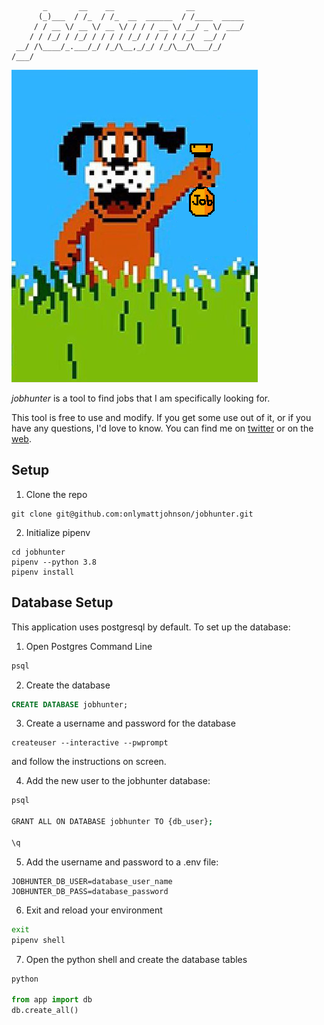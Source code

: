 ```
       _       __    __                __           
      (_)___  / /_  / /_  __  ______  / /____  _____
     / / __ \/ __ \/ __ \/ / / / __ \/ __/ _ \/ ___/
    / / /_/ / /_/ / / / / /_/ / / / / /_/  __/ /    
 __/ /\____/_.___/_/ /_/\__,_/_/ /_/\__/\___/_/     
/___/                                               
```

![A dog found a job](img/dog_found_job.png)

*jobhunter* is a tool to find jobs that I am specifically looking for.

This tool is free to use and modify. If you get some use out of it, or if you have any questions, I'd love to know. You can find me on [twitter](https://www.twitter.com/onlymattjohnson) or on the [web](http://onlymattjohnson.com).

## Setup

1. Clone the repo

```
git clone git@github.com:onlymattjohnson/jobhunter.git
```

2. Initialize pipenv

```
cd jobhunter
pipenv --python 3.8
pipenv install
```

## Database Setup

This application uses postgresql by default. To set up the database:

1. Open Postgres Command Line

```bash
psql
```

2. Create the database

```sql
CREATE DATABASE jobhunter;
```

3. Create a username and password for the database 

```
createuser --interactive --pwprompt
```

and follow the instructions on screen.

4. Add the new user to the jobhunter database:

```bash
psql

GRANT ALL ON DATABASE jobhunter TO {db_user};

\q
```

5. Add the username and password to a .env file:

```
JOBHUNTER_DB_USER=database_user_name
JOBHUNTER_DB_PASS=database_password
```

6. Exit and reload your environment

```bash
exit
pipenv shell
```

7. Open the python shell and create the database tables 

```python
python

from app import db 
db.create_all()
```
